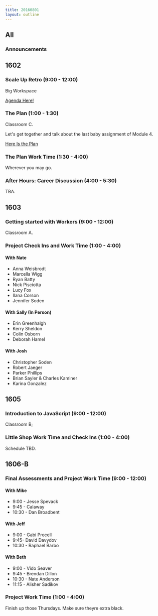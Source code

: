```yaml
---
title: 20160801
layout: outline
---
```



## All

### Announcements


## 1602

### Scale Up Retro (9:00 - 12:00)

Big Workspace

[Agenda Here!](https://gist.github.com/rrgayhart/d8569bc41ea0f6dbf49b215e241daa74)

### The Plan (1:00 - 1:30)

Classroom C.

Let's get together and talk about the last baby assignment of Module 4.

[Here Is the Plan](https://github.com/turingschool/ruby-submissions/tree/master/1602/module_4_assignments/the-plan)

### The Plan Work Time (1:30 - 4:00)

Wherever you may go.

### After Hours: Career Discussion (4:00 - 5:30)

TBA.

## 1603

### Getting started with Workers (9:00 - 12:00)

Classroom A.

### Project Check Ins and Work Time (1:00 - 4:00)

#### With Nate

* Anna Weisbrodt
* Marcella Wigg
* Ryan Batty
* Nick Pisciotta
* Lucy Fox
* Ilana Corson
* Jennifer Soden

#### With Sally (In Person)

* Erin Greenhalgh
* Kerry Sheldon
* Colin Osborn
* Deborah Hamel

#### With Josh

* Christopher Soden
* Robert Jaeger
* Parker Phillips
* Brian Sayler & Charles Kaminer
* Karina Gonzalez



## 1605

### Introduction to JavaScript (9:00 - 12:00)

Classroom B;

### Little Shop Work Time and Check Ins (1:00 - 4:00)

Schedule TBD.


## 1606-B

### Final Assessments and Project Work Time (9:00 - 12:00)

#### With Mike
* 9:00 - Jesse Spevack
* 9:45 - Calaway
* 10:30 - Dan Broadbent

#### With Jeff
* 9:00 - Gabi Procell
* 9:45- David Davydov
* 10:30 - Raphael Barbo

#### With Beth
* 9:00 - Vido Seaver
* 9:45 - Brendan Dillon
* 10:30 - Nate Anderson
* 11:15 - Alisher Sadikov

### Project Work Time (1:00 - 4:00)

Finish up those Thursdays. Make sure theyre extra black.
